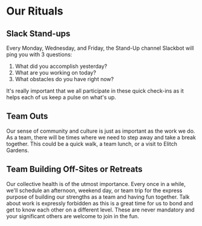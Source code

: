 # Our Rituals

## Slack Stand-ups

Every Monday, Wednesday, and Friday, the Stand-Up channel Slackbot will ping you with 3 questions:
1. What did you accomplish yesterday?
2. What are you working on today?
3. What obstacles do you have right now?

It's really important that we all participate in these quick check-ins as it helps each of us keep a pulse on what's up.

## Team Outs

Our sense of community and culture is just as important as the work we do. As a team, there will be times where we need to step away and take a break together. This could be a quick walk, a team lunch, or a visit to Elitch Gardens.  

## Team Building Off-Sites or Retreats

Our collective health is of the utmost importance. Every once in a while, we'll schedule an afternoon, weekend day, or team trip for the express purpose of building our strengths as a team and having fun together. Talk about work is expressly forbidden as this is a great time for us to bond and get to know each other on a different level. These are never mandatory and your significant others are welcome to join in the fun.
